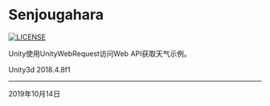 # Senjougahara

[![LICENSE](https://img.shields.io/badge/license-Anti%20996-blue.svg)](https://github.com/996icu/996.ICU/blob/master/LICENSE)

Unity使用UnityWebRequest访问Web API获取天气示例。

Unity3d 2018.4.8f1

----------

2019年10月14日
